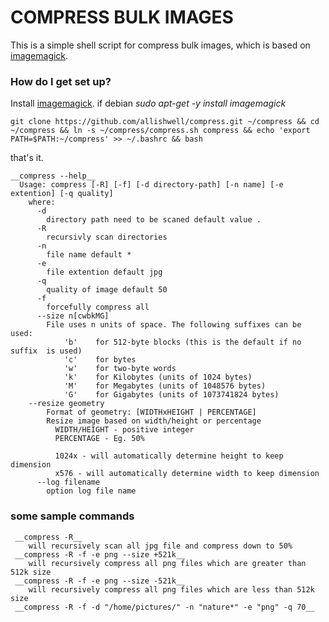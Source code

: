 # COMPRESS BULK IMAGES #

This is a simple shell script for compress bulk images, which is based on [imagemagick](http://www.imagemagick.org/). 

### How do I get set up? ###

Install [imagemagick](http://www.imagemagick.org/script/install-source.php#unix).
if debian *sudo apt-get -y install imagemagick*

```
git clone https://github.com/allishwell/compress.git ~/compress && cd ~/compress && ln -s ~/compress/compress.sh compress && echo 'export PATH=$PATH:~/compress' >> ~/.bashrc && bash
```
that's it.
```
__compress --help__
  Usage: compress [-R] [-f] [-d directory-path] [-n name] [-e extention] [-q quality]
    where:
      -d 
        directory path need to be scaned default value .
      -R
        recursivly scan directories
      -n 
        file name default * 
      -e 
        file extention default jpg
      -q 
        quality of image default 50
      -f 
        forcefully compress all
      --size n[cwbkMG]
        File uses n units of space. The following suffixes can be used:
            'b'    for 512-byte blocks (this is the default if no suffix  is used)
            'c'    for bytes
            'w'    for two-byte words
            'k'    for Kilobytes (units of 1024 bytes)
            'M'    for Megabytes (units of 1048576 bytes)
            'G'    for Gigabytes (units of 1073741824 bytes)
    --resize geometry
        Format of geometry: [WIDTHxHEIGHT | PERCENTAGE]
        Resize image based on width/height or percentage
          WIDTH/HEIGHT - positive integer
          PERCENTAGE - Eg. 50%
          
          1024x - will automatically determine height to keep dimension
          x576 - will automatically determine width to keep dimension
      --log filename
        option log file name
```

### some sample commands ###
```
 __compress -R__
    will recursively scan all jpg file and compress down to 50%
 __compress -R -f -e png --size +521k__
    will recursively compress all png files which are greater than 512k size
 __compress -R -f -e png --size -521k__
    will recursively compress all png files which are less than 512k size
 __compress -R -f -d "/home/pictures/" -n "nature*" -e "png" -q 70__
```
